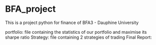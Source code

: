 # BFA_project
This is a project python for finance of BFA3 - Dauphine University

portfolio: file containing the statistics of our portfolio and maximise its sharpe ratio
Strategy: file containing 2 strategies of trading 
Final Report:
